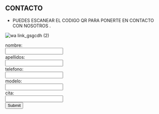 ## CONTACTO 

- PUEDES ESCANEAR EL CODIGO QR PARA PONERTE EN CONTACTO CON NOSOTROS .

![wa link_gsgcdh (2)](https://user-images.githubusercontent.com/100168915/158906635-361174f8-e39d-4470-b19d-3bc8128df2ac.png)

<form action="https://formspree.io/f/mrgjlnva" method="post">
 <label for="name">nombre:</label><br>
 <input type="text" id="nombre" name="fnombre"><br>
 <label for="apellidos">apellidos:</label><br>
 <input type="text" id="apellidos" apellidos="apellidos" valve= "apellidos"><br>
 <label for="telefono">telefono:</label><br>
 <input type="text" id="telefono" telefono="telefono" valve= "telefono"><br>
 <label for="modelo">modelo:</label><br>
 <input type="text" id="modelo" modelo="modelo" valve= "modelo"><br>
 <label for="cita">cita:</label><br>
 <input type="text" id="cita" cita="cita" valve= "cita"><br>
 <input type="submit" value="Submit">
    </form>

